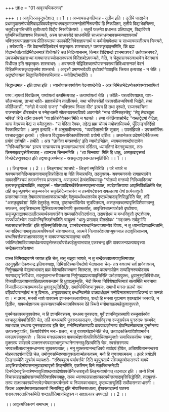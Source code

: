 +++
title = "01 आवृत्त्यधिकरणम्"

+++
।। आवृत्तिरसकृदुपदेशात् ।। 1 ।। अध्यायसङ्गतिमाह - तृतीय इति । तृतीये पादद्वयेन प्रथममुपासनोपयोगिवाह्यविषयवैतृप्ण्यभगवतृष्णाजननहेतोर्निरूपणीयं हि निरूपितम्, तृतीये विद्याभेदचिन्ता, चतुर्थेऽङ्गचिन्तेति तृतीाध्याये विद्यैव निरूपितेत्यर्थः । चतुर्थे फलमेव प्रधानतः प्रतिपाद्यम्, विद्याविषये पूर्वमनिरूपितांशश्च निरूप्यते, अस्य साध्यस्येदं साधनमिति साध्यसाधनभावसम्बन्श्रज्ञापनार्थं भक्त्तिरूपापन्नज्ञानस्य प्रीतिरूपतया फलकोटिनिवेशज्ञापनार्थं च कर्मयोगापेक्षया च साध्यत्वमस्तीत्यत्र चिन्त्यते, । तत्रेत्यादि - किं वेदान्तविहितवेदनं सकृत्कृतः शास्त्राथर्ः? उतासकृदावृत्तमिति, किं ब्रह्म विदाप्नोतीत्यादिर्भिवेदनमात्रं विधीयते? उत निदिध्यासनम्, किमत्र विदिशब्दो ज्ञानमात्रपरः? उतोपासनपरः?, उपक्रमोपसंहाराभ्यां वाक्यान्तराच्चोपासनपरत्वं विदिशब्देऽवगम्यते, नेति, न चेदुपासनपरत्वाभावेन वेदनमात्रं विधीयत इति सकृत्कृतः शास्त्राथर्ः । अवगम्यते चेद्विदिशब्दस्योपासनपरत्वान्निदिध्वासनपरं वेदनं विहितमित्यसकृदावृत्तमेव शास्त्रार्थः । आवृत्तौ प्रमाणभावेऽपि दृष्टोपयोगेष्वावृत्तिः क्रियत इत्यत्राह - न चेति । अदृष्टोपायत्वं सिद्धान्तिनैवोक्त्तमित्याह - ज्योतिष्टोमादीति ।

सिद्धान्तमाह - इति प्राप्त इति । ध्यानोपासनपर्यायेण वेदनशब्देनेति - अत्र निमित्तभेदेऽप्येकार्थपर्य्यवसायित्वं

पय्यर्ायत्वं विवक्षितम्, पर्य्यायत्वं कथमित्यत्राह - तत्पर्य्यायत्वं चेति । कीर्तिः- परत्वविषयप्रथा, यशः- सौलभ्यप्रथा, ताभ्यां भाति- ब्रह्मवर्चसेन तपतीत्यर्थः, यथा भक्त्तिस्त्रेहौ परत्वसौलभ्यविषयौ भिद्येते, तथा कीर्तियशसी, "स्नेहो मे परमो राजन्' "भक्त्तिश्च नियता वीर' इत्यत्र हि तथा दृश्यते, रञ्जनवाचिना राजन्शब्देन धीरशब्देन च स्नेहभक्त्ती सौलभ्यपरत्वविषये अवगम्येते "नाथ योनिसहस्त्रेषु' "तेषु तेष्वच्युता भक्त्ति' रिति तत्रैव प्रकरणे "या प्रतिरविवेकान'मिति च षठ्यते । तथा कीर्तियशसोर्भेदः "यस्तद्वेदयो वेदिता, यत्स वेदयच्च वेद्यं स मयैतदुक्त्तः- "स वेदिता रैक्कः, तद्वेद्यं ब्रह्म चोमयं मयोक्त्तमित्यर्थः, पुँल्लिङ्गनिर्द्देशो रैक्काभिप्रायेण । अनुम इत्यादि - मे अनुशादीत्यन्वयः, "व्यवहिताश्चे'ति सूत्रात् । उपसंह्रियते - उपक्रमोक्त्तिः पश्चादनूद्यत इत्यर्थः । एकैकत्र विद्युपास्त्योरेकार्थविषययोः प्रयोगो दर्शितः । अथानेकत्र प्रदेशभेदेनैकैकस्य प्रयोगं दर्शयति - तथेति । अत्र "छागोवा मन्त्रवर्णात्' इति न्यायोऽभिप्रेतः, ध्यायमानशब्दोपादानेन "निदिध्यासितव्यः' इत्यत्र सन्प्रत्ययस्य इप्यमाणप्रधानत्वं दर्शितम्, ध्यायतिनां वेदनमुच्यताम्, ततः किमसकृदावृत्तेरित्यत्राह - ध्यानञ्च चिन्तनमिति । "ध्य चिन्ताया' मिति हि धातुः, असकृदावृत्तत्वं विच्छेदेऽप्युपपद्यत इति तद्वयात्तृत्त्यर्थमाह - असकृदावृत्तसन्ततस्मृतिरिति ।। 1 ।।

।। लिङ्गाच्च ।। 2 ।। लिङ्गशब्दं व्याचष्टे - लिङ्गं स्मृतिरिति । परे चापरे च श्रवणमनननिदिध्यासनानामावृत्तिरपेक्षिता वा नेति विचारयन्ति, तदयुक्त्तम्- श्रवणमननयोः रागप्राप्तत्वेन यावदर्शनिश्चयं तदावर्त्तनस्य प्राप्तत्वात्, असकृत्पदं हेत्वंशविषयमाहुः "श्रोतव्यो मन्तव्यो निदिध्यादितव्य' इत्यसकृदुपदेशादिति, तदयुक्त्तं - श्रोतव्यादिशब्दैरेकैकस्यावृत्त्यभावात्, उपदेशक्रियाया आवृत्तिर्विवक्षितेति चेत् तर्हि सकृच्छ्रवणेन सकृन्मननेन सकृन्निदिध्यासनेन च तस्योपदेशस्य सफलतया तेषां प्रत्येकावृत्तौ प्रमाणत्वाभावात् तेषामात्मसाक्षात्काराथर्त्वात् वैतुष्यार्थावधातस्येव दृष्टार्थत्वादावृत्तिसिद्धरिति चेत्, तर्हि "असकृदुपदेशा' दिति हेतुरहेतुः स्यात्, दृष्टाथर्त्वादित्येव सूत्रयितव्यम्, असकृच्छब्दस्यावृत्तिविशेषणत्वन्तु सफलम्, आवृत्तिशब्दस्य द्विस्त्रिःप्रत्ययमात्रेणापि कृताथर्त्वात्, आवृत्तिश्चात्मापरोक्ष्ये दृष्टोपायः, सकृच्छ्रुताद्वाक्यादप्रतीतस्यार्थस्यावर्त्तनेन सम्यम्प्रतिपत्तिदर्शनात्, तदापरोक्ष्यं च बन्धनिवृत्तौ दृष्टशेपायः, रज्ज्वापरोक्ष्येण सपर्भ्रमनिवृत्तिदर्शनादिति चायुक्त्तं "धातुः प्रसादाद् वीतशोकः' "मद्भक्त्तः सर्वदुर्गाणि मत्प्रसादात्तरिष्यति' इति श्रुतिस्मृतिविरोधात्, ज्ञानवेदनशब्दान्वितवाक्यान्येव विषयः, न तु ध्यानादिशब्दान्वितानि, ध्यानादिपदानामावृत्तप्रत्ययविषयत्वे संशयाभावात्, आत्मने नित्यापरोक्षत्वाभ्युपगमान्न तदावृत्तिसाध्यम्, बन्धनिवर्त्तकसाक्षात्कारस्तु न वाक्यजन्यप्रत्ययावृत्त्या भवति ज्योतिष्टोमादिवाक्यार्थप्रत्ययावृत्तेस्तदर्थापरोक्ष्यहेतुत्वाभावात् एकश्चन्द्र इति वाक्यजन्यप्रत्ययावृत्त्या चन्द्रैकत्वापरोक्ष्याभा

वाच्च तिमिराद्यवगमे जायत इति चेत्, तत्तु चक्षुवा जायते, न तु चन्द्रैकत्वप्रत्ययावृत्तिमात्रात् तदनुगृहीतादेकश्चन्द्र इतिवाक्याद्वा, तिमिरादिस्थानीयदोषो भेदवासना चेत्- तत्र वक्त्तव्यं सर्वं प्रागेवाक्त्तम्, निर्गुणब्रह्मणो वेद्यत्वाभावात् ब्रह्म वेदेत्यादिवाक्यानां क्लिष्टता, तत्र कल्पनापोहेन सम्यङ्निश्चयोदयाय श्रवणाद्यावृत्तिर्विधेया, तदनुष्ठानान्तरीयकतया निर्गुणब्रह्मप्रत्ययावृत्तिरिति पक्षोऽप्ययुक्त्तः, ध्रुवानुस्मृतिविरोधात्, विजातीयप्रत्ययाव्यवहितप्रत्ययसन्तानं हि ध्रुवाऽनुस्मृतिः, भेदो मिथ्या निर्विशेषज्ञप्तिमात्रं सत्यमिति भावनाया विजातीयप्रत्ययसम्पर्क्कान्न ध्रुवानुस्मृतिसिद्धिः, समाधिविधिश्चानुपपन्नः, समाधौ मनसः प्रलयो नाम वहिर्व्यापारानर्हत्वं न तु विनाशः, अनुपपन्नत्वाद् बन्धनिवर्त्तकं वाक्यार्थज्ञानं मनोविनाशरूपसमाधिजन्यं वा जनकं वा । न प्रथमः, मनसो नाशे वाक्यस्य ज्ञानजनकत्वायोगात्, शब्दो हि मनसा गृह्यमाण एवाथर्ज्ञानं जनयति, न द्वितीयः, वाक्यर्थज्ञानस्य कृत्स्नप्रपञ्चमिथ्यात्वविषयस्य देहे स्थिते मनोमात्रप्रलयहेतुत्वानुपपत्तेः,

पुनर्मनउत्पत्त्यनुपपत्तेश्च, न हि ज्ञाननिवत्तस्य, बन्धस्य पुनरुदयः, पूर्वं ज्ञाननिवृत्तस्यापि रज्जुसर्पस्येव पश्चादुदयोपपत्तिरिति चेत्, तर्हि बन्धस्यापि पुनरुदयप्रसङ्गः, दोषानिवृत्त्या रज्जुसर्पस्य पुनरुदयः सम्भवेद् तदभावात् बन्धस्य पुनरुदयाभाव इति चेत्, मनोनिवर्त्तकस्यापि वाक्याथर्ज्ञानस्य दोषनिवर्त्तकत्वात् पुनर्मनस्य उत्पत्त्यनुपपत्तिः, क्रियाविशेषेण मनः- प्रलयः, न तु वाक्यार्थज्ञानेनेति चेन्न, उत्पादकक्रियाविशेषाभावेन मनउत्पत्त्यनुपपत्तेः । किञ्च मनःफ्रलयस्य वाक्यार्थज्ञानोत्पत्तिविरोधित्वान्मुमक्षोः समाधिरकर्त्तव्यः स्यात्, मुक्त्तस्य सर्वज्ञत्वे प्राक्त्तनभगवदलाभानुसन्धानेनानन्तदुःखित्वमिति चेन्न, स्वसंसरणस्य भगवल्लीलात्वानुसन्धानस्य सुखरूपत्वात् । ननु मुक्त्तस्यानन्दाधिक्ये सार्वज्ञ्यं हीयेत, अतिशयिताननन्दस्य मोहनत्वदर्शनादिति चेन्न, तमोगुणसम्मिश्रणप्रयुक्त्तत्वान्मोहनत्वस्य, मनो हि गुणत्रयात्मकम् । इतरे त्रयोऽपि लिङ्गाच्चेति सूत्रमेवं व्याचक्षते- "रश्मिबहुत्वं पर्यावर्त्तये' दिति बहुपुत्रताथै रश्मिबहुत्वोपासनपरे वाक्ये आवृत्तिशब्देनोपासनानुवादश्चावृत्तौ लिङ्गमिति, एकस्मिन् दिने सकृच्चिन्तनेऽपि दिनभेदेनावृत्तिमात्रेणप्यावृत्तिशब्दव्यपदेशोपपत्तेर्निरन्तरावृत्तौ लिङ्गत्वायोगात् तदनादर इति । अन्ये त्विमं विचारमहङ्ग्रहोपासनव्यतिरिक्त्तविषयमाहुः, तस्य ध्यानफलसाक्षात्कारपर्यन्तत्वादावृत्तिसिद्धेरिति, तदयुक्त्तं- तस्य साक्षात्कारपर्यन्तत्वेऽन्येषामतत्पर्यन्तत्वे च नियामकाभावात्, दृष्टव्यताश्रुतिर्हि सर्वोपासनसाधारणी । किञ्च अहमर्थमात्रसाक्षात्कारो नित्यसिद्ध इति नोपास्तिसाध्यता, ईश्वरतादात्म्यं घटस्य शरावत्ववदतात्त्विकमिति शब्दप्रतीतिमात्रसिद्धस्य न साक्षात्कार उपपद्यते ।। 2 ।।

।। आवृत्त्यधिकरणं समाप्तम् ।।

